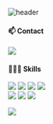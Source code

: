 ![header](https://capsule-render.vercel.app/api?type=waving&color=auto&height=200&section=header&text=Chaeyun%20Sim&fontSize=70&fontAlign=70&fontColor=fff)

<h4 align="left">📫 Contact</h4>
<p align="left">
  <a href="mailto:bysimune@gmail.com">
    <img src="https://img.shields.io/badge/Gmail-D14836?style=for-the-badge&logo=gmail&logoColor=white" />
  </a>
</p>

<h4 align="left">👩🏻‍💻 Skills</h4>

<p align="left">
  <img src="https://img.shields.io/badge/javascript-%23F7DF1E.svg?style=for-the-badge&logo=javascript&logoColor=%23ffffff" />
  <img src="https://img.shields.io/badge/typescript-%23007ACC.svg?style=for-the-badge&logo=typescript&logoColor=white" />
  <img src="https://img.shields.io/badge/react-%2320232a.svg?style=for-the-badge&logo=react&logoColor=%2361DAFB" />
  <img src="https://img.shields.io/badge/Next-black?style=for-the-badge&logo=next.js&logoColor=white" />
  <br />
  <img src="https://img.shields.io/badge/styled--components-DB7093?style=for-the-badge&logo=styled-components&logoColor=white" />
  <img src="https://img.shields.io/badge/tailwindcss-%2338B2AC.svg?style=for-the-badge&logo=tailwind-css&logoColor=white" />
  <img src="https://img.shields.io/badge/node.js-6DA55F?style=for-the-badge&logo=node.js&logoColor=white" />
</p>

<p align="left">
  <img src="https://github-readme-stats.vercel.app/api/top-langs/?username=chaeyun-sim&langs_count=10&layout=compact&theme=dark&hide=Python&exclude_repo=100_days_of_python,angela-blog&exclude_lang=C++" />
</p>
